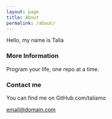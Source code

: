 ```yaml
---
layout: page
title: About
permalink: /about/
---
```


Hello, my name is Talia
### More Information

Program your life, one repo at a time.

### Contact me

You can find me on GitHub.com/taliamo


[email@domain.com](mailto:email@domain.com)
